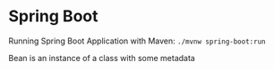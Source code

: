 # Spring Boot

Running Spring Boot Application with Maven:
`./mvnw spring-boot:run`

Bean is an instance of a class with some metadata
